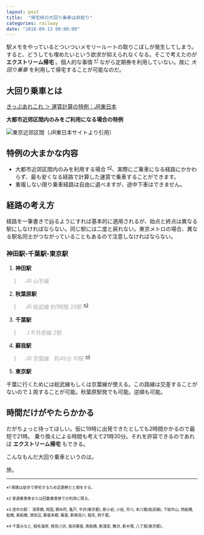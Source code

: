 ```yaml
---
layout: post
title:  "帰宅時の大回り乗車は命取り"
categories: railway
date: "2018-09-13 00:00:00"
---
```


駅メモをやっているとついついメモリールートの取りこぼしが発生してしまう。
すると、どうしても埋めたいという欲求が抑えられなくなる。そこで考えたのが **エクストリーム帰宅** 。個人的な事情 <span style="font-size:10px;vertical-align: super;">[※1](#remark1)</span> ながら定期券を利用していない。故に *大回り乗車* を利用して帰宅することが可能なのだ。

## 大回り乗車とは

[きっぷあれこれ ＞ 運賃計算の特例：JR東日本](https://www.jreast.co.jp/kippu/1103.html)

**大都市近郊区間内のみをご利用になる場合の特例**

![東京近郊区間（JR東日本サイトより引用）](https://www.jreast.co.jp/kippu/img/kippu12.gif)

## 特例の大まかな内容

- 大都市近郊区間内のみを利用する場合 <span style="font-size:10px;vertical-align: super;">[※2](#remark2)</span>、実際にご乗車になる経路にかかわらず、最も安くなる経路で計算した運賃で乗車することができます。
- 重複しない限り乗車経路は自由に選べますが、途中下車はできません。

## 経路の考え方
経路を一筆書きで辿るようにすれば基本的に適用されるが、始点と終点は異なる駅にしなければならない。同じ駅には二度と戻れない。東京メトロの場合、異なる駅名同士がつながっていることもあるので注意しなければならない。

### 神田駅-千葉駅-東京駅

1. **神田駅**

&nbsp;&nbsp;&nbsp; ｜ &nbsp;&nbsp;&nbsp; <span style="color:#AAA">JR 山手線</span>

2. **秋葉原駅**

&nbsp;&nbsp;&nbsp; ｜ &nbsp;&nbsp;&nbsp; <span style="color:#AAA">JR 総武線 約1時間 20駅 <span style="font-size:10px;vertical-align: super;">[※3](#remark3)</span></span>

3. **千葉駅**

&nbsp;&nbsp;&nbsp; ｜ &nbsp;&nbsp;&nbsp; <span style="color:#AAA">ＪＲ外房線 2駅</span>

4. **蘇我駅**

&nbsp;&nbsp;&nbsp; ｜ &nbsp;&nbsp;&nbsp; <span style="color:#AAA">JR 京葉線　約45分 10駅 <span style="font-size:10px;vertical-align: super;">[※4](#remark4)</span></span>

5. **東京駅**

千葉に行くためには総武線もしくは京葉線が使える。この路線は交差することがないので１周することが可能。秋葉原駅発でも可能。逆順も可能。

## 時間だけがやたらかかる

だがちょっと待ってほしい。仮に19時に出発できたとしても2時間かかるので最短で21時。
乗り換えによる時間も考えて21時30分。それを許容できるのであれば **エクストリーム帰宅** もできる。

こんなもんだ大回り乗車というのは。

旅。

----

<span id="remark1" style="font-size:10px;">※1 帰路は徒歩で帰宅するため定期券だと損をする。</span>

<span id="remark2" style="font-size:10px;">※2 普通乗車券または回数乗車券での利用に限る。</span>

<span id="remark3" style="font-size:10px;">※3 途中の駅： 浅草橋, 両国, 錦糸町, 亀戸, 平井(東京都), 新小岩, 小岩, 市川, 本八幡(総武線), 下総中山, 西船橋, 船橋, 東船橋, 津田沼, 幕張本郷, 幕張, 新検見川, 稲毛, 西千葉。</span>

<span id="remark4" style="font-size:10px;">※4 千葉みなと, 稲毛海岸, 検見川浜, 海浜幕張, 南船橋, 新浦安, 舞浜, 新木場, 八丁堀(東京都)。</span>

